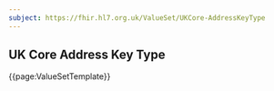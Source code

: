 ```yaml
---
subject: https://fhir.hl7.org.uk/ValueSet/UKCore-AddressKeyType
---
```

## UK Core Address Key Type

{{page:ValueSetTemplate}}